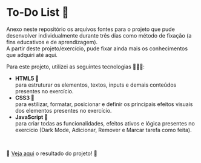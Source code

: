 # To-Do List 📌 #

Anexo neste repositório os arquivos fontes para o projeto que pude desenvolver individualmente durante três dias 
como método de fixação (a fins educativos e de aprendizagem).
<br>
A partir deste projeto/exercício, pude fixar ainda mais os conhecimentos que adquiri até aqui.
<br>

Para este projeto, utilizei as seguintes tecnologias 👩🏿‍💻:
<ul>
  <li><strong>HTML5 📙</strong></li>
  para estruturar os elementos, textos, inputs e demais conteúdos presentes no exercício.
  <li><strong>CSS3 📘</strong></li>
  para estilizar, formatar, posicionar e definir os principais efeitos visuais dos elementos presentes no exercício.
  <li><strong>JavaScript 📒</strong></li>
  para criar todas as funcionalidades, efeitos ativos e lógica presentes no exercício (Dark Mode, Adicionar, Remover e Marcar tarefa como feita).
</ul> 
<br>

🔗 <a href="https://eytorlima.github.io/todo-list/" target="_blank">Veja aqui</a> o resultado do projeto! 🔗
<br>
